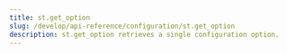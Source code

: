 ```yaml
---
title: st.get_option
slug: /develop/api-reference/configuration/st.get_option
description: st.get_option retrieves a single configuration option.
---
```


<Autofunction function="streamlit.get_option" />
